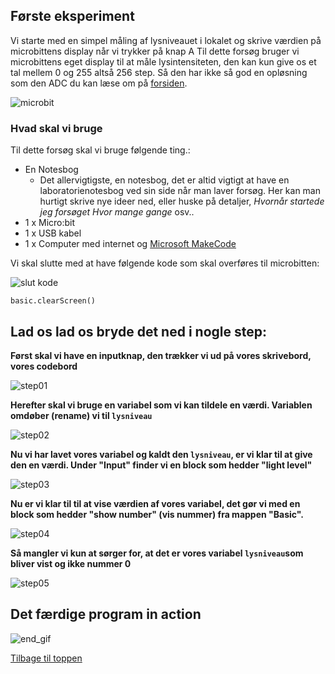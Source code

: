 ## Første eksperiment
Vi starte med en simpel måling af lysniveauet i lokalet og skrive værdien på microbittens display når vi trykker på knap A
Til dette forsøg bruger vi microbittens eget display til at måle lysintensiteten, den kan kun give os et tal mellem 0 og 255 altså 256 step. Så den har ikke så god en opløsning som den ADC du kan læse om på [forsiden](https://hanshenrikjeppesen.github.io/Microbit_light_level/#hvorfor-1023).  

![microbit](https://hanshenrikjeppesen.github.io/Microbit_light_level/IMAGE/microbit.jpg)

### Hvad skal vi bruge
Til dette forsøg skal vi bruge følgende ting.:
* En Notesbog
    * Det allervigtigste, en notesbog, det er altid vigtigt at have en laboratorienotesbog ved sin side når man laver forsøg. Her kan man hurtigt skrive nye ideer ned, eller huske på detaljer, *Hvornår startede jeg forsøget* *Hvor mange gange* osv..
* 1 x Micro:bit
* 1 x USB kabel
* 1 x Computer med internet og [Microsoft MakeCode](https://pxt.microbit.org/)

Vi skal slutte med at have følgende kode som skal overføres til microbitten:

![slut kode](https://hanshenrikjeppesen.github.io/Microbit_light_level/IMAGE/blocks_light_level01.png)

```blocks
basic.clearScreen()
```

## Lad os lad os bryde det ned i nogle step:

**Først skal vi have en inputknap, den trækker vi ud på vores skrivebord, vores codebord**

![step01](https://hanshenrikjeppesen.github.io/Microbit_light_level/IMAGE/ex01_step01.png)

**Herefter skal vi bruge en variabel som vi kan tildele en værdi. Variablen omdøber (rename) vi til ```lysniveau```**

![step02](https://hanshenrikjeppesen.github.io/Microbit_light_level/IMAGE/ex01_step02.png)

**Nu vi har lavet vores variabel og kaldt den ```lysniveau```, er vi klar til at give den en værdi. Under "Input" finder vi en block som hedder "light level"**

![step03](https://hanshenrikjeppesen.github.io/Microbit_light_level/IMAGE/ex01_step03.png)

**Nu er vi klar til til at vise værdien af vores variabel, det gør vi med en block som hedder "show number" (vis nummer) fra mappen "Basic".**

![step04](https://hanshenrikjeppesen.github.io/Microbit_light_level/IMAGE/ex01_step04.png)

**Så mangler vi kun at sørger for, at det er vores variabel ```lysniveau```som bliver vist og ikke nummer 0**

![step05](https://hanshenrikjeppesen.github.io/Microbit_light_level/IMAGE/ex01_step05.png)

## Det færdige program in action

![end_gif](https://hanshenrikjeppesen.github.io/Microbit_light_level/IMAGE/ex01_gif.gif)

[Tilbage til toppen](#første-eksperiment)

